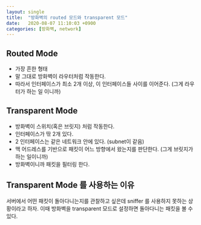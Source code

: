 ```yaml
---
layout: single
title:  "방화벽의 routed 모드와 transparent 모드"
date:   2020-08-07 11:10:03 +0900
categories: [방화벽, network]
---
```


## Routed Mode
* 가장 흔한 형태
* 말 그대로 방화벽이 라우터처럼 작동한다.
* 따라서 인터페이스가 최소 2개 이상, 이 인터페이스들 사이를 이어준다. 
(그게 라우터가 하는 일 이니까)


## Transparent Mode
* 방화벽이 스위치(혹은 브릿지) 처럼 작동한다.
* 인터페이스가 딲 2개 있다.
* 2 인터페이스는 같은 네트워크 안에 있다. (subnet이 같음)
* 맥 어드레스를 기반으로 패킷이 어느 방향에서 왔는지를 판단한다. (그게 브릿지가 하는 일이니까)
* 방화벽이니까 패킷을 필터링 한다.


## Transparent Mode 를 사용하는 이유
서버에서 어떤 패킷이 돌아다니는지를 관찰하고 싶은데
sniffer 를 사용하지 못하는 상황이라고 하자. 이때 방화벽을 transparent 모드로
설정하면 돌아다니는 패킷을 볼 수 있다. 




